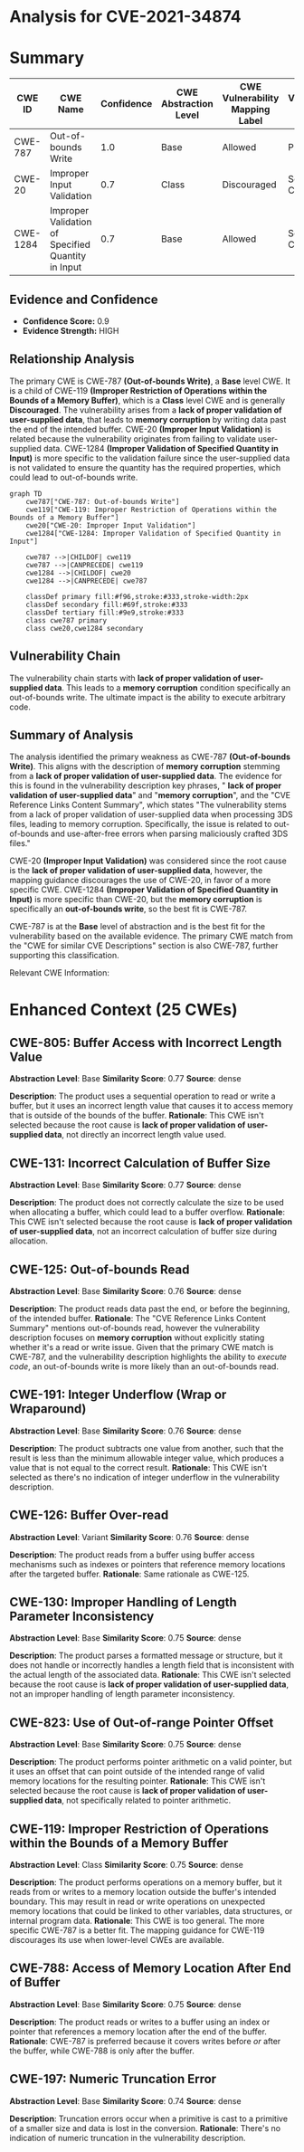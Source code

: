 # Analysis for CVE-2021-34874

# Summary
| CWE ID | CWE Name | Confidence | CWE Abstraction Level | CWE Vulnerability Mapping Label | CWE-Vulnerability Mapping Notes |
|---|---|---|---|---|---|
| CWE-787 | Out-of-bounds Write | 1.0 | Base | Allowed | Primary CWE |
| CWE-20 | Improper Input Validation | 0.7 | Class | Discouraged | Secondary Candidate |
| CWE-1284 | Improper Validation of Specified Quantity in Input | 0.7 | Base | Allowed | Secondary Candidate |

## Evidence and Confidence

*   **Confidence Score:** 0.9
*   **Evidence Strength:** HIGH

## Relationship Analysis
The primary CWE is CWE-787 **(Out-of-bounds Write)**, a **Base** level CWE. It is a child of CWE-119 **(Improper Restriction of Operations within the Bounds of a Memory Buffer)**, which is a **Class** level CWE and is generally **Discouraged**. The vulnerability arises from a **lack of proper validation of user-supplied data**, that leads to **memory corruption** by writing data past the end of the intended buffer. CWE-20 **(Improper Input Validation)** is related because the vulnerability originates from failing to validate user-supplied data. CWE-1284 **(Improper Validation of Specified Quantity in Input)** is more specific to the validation failure since the user-supplied data is not validated to ensure the quantity has the required properties, which could lead to out-of-bounds write.

```mermaid
graph TD
    cwe787["CWE-787: Out-of-bounds Write"]
    cwe119["CWE-119: Improper Restriction of Operations within the Bounds of a Memory Buffer"]
    cwe20["CWE-20: Improper Input Validation"]
    cwe1284["CWE-1284: Improper Validation of Specified Quantity in Input"]

    cwe787 -->|CHILDOF| cwe119
    cwe787 -->|CANPRECEDE| cwe119
    cwe1284 -->|CHILDOF| cwe20
    cwe1284 -->|CANPRECEDE| cwe787

    classDef primary fill:#f96,stroke:#333,stroke-width:2px
    classDef secondary fill:#69f,stroke:#333
    classDef tertiary fill:#9e9,stroke:#333
    class cwe787 primary
    class cwe20,cwe1284 secondary
```

## Vulnerability Chain
The vulnerability chain starts with **lack of proper validation of user-supplied data**. This leads to a **memory corruption** condition specifically an out-of-bounds write. The ultimate impact is the ability to execute arbitrary code.

## Summary of Analysis
The analysis identified the primary weakness as CWE-787 **(Out-of-bounds Write)**. This aligns with the description of **memory corruption** stemming from a **lack of proper validation of user-supplied data**. The evidence for this is found in the vulnerability description key phrases, " **lack of proper validation of user-supplied data**" and "**memory corruption**", and the "CVE Reference Links Content Summary", which states "The vulnerability stems from a lack of proper validation of user-supplied data when processing 3DS files, leading to memory corruption. Specifically, the issue is related to out-of-bounds and use-after-free errors when parsing maliciously crafted 3DS files."

CWE-20 **(Improper Input Validation)** was considered since the root cause is the **lack of proper validation of user-supplied data**, however, the mapping guidance discourages the use of CWE-20, in favor of a more specific CWE. CWE-1284 **(Improper Validation of Specified Quantity in Input)** is more specific than CWE-20, but the **memory corruption** is specifically an **out-of-bounds write**, so the best fit is CWE-787.

CWE-787 is at the **Base** level of abstraction and is the best fit for the vulnerability based on the available evidence. The primary CWE match from the "CWE for similar CVE Descriptions" section is also CWE-787, further supporting this classification.

Relevant CWE Information:

# Enhanced Context (25 CWEs)

## CWE-805: Buffer Access with Incorrect Length Value
**Abstraction Level**: Base
**Similarity Score**: 0.77
**Source**: dense

**Description**:
The product uses a sequential operation to read or write a buffer, but it uses an incorrect length value that causes it to access memory that is outside of the bounds of the buffer.
**Rationale**: This CWE isn't selected because the root cause is **lack of proper validation of user-supplied data**, not directly an incorrect length value used.

## CWE-131: Incorrect Calculation of Buffer Size
**Abstraction Level**: Base
**Similarity Score**: 0.77
**Source**: dense

**Description**:
The product does not correctly calculate the size to be used when allocating a buffer, which could lead to a buffer overflow.
**Rationale**: This CWE isn't selected because the root cause is **lack of proper validation of user-supplied data**, not an incorrect calculation of buffer size during allocation.

## CWE-125: Out-of-bounds Read
**Abstraction Level**: Base
**Similarity Score**: 0.76
**Source**: dense

**Description**:
The product reads data past the end, or before the beginning, of the intended buffer.
**Rationale**: The "CVE Reference Links Content Summary" mentions out-of-bounds read, however the vulnerability description focuses on **memory corruption** without explicitly stating whether it's a read or write issue. Given that the primary CWE match is CWE-787, and the vulnerability description highlights the ability to *execute code*, an out-of-bounds write is more likely than an out-of-bounds read.

## CWE-191: Integer Underflow (Wrap or Wraparound)
**Abstraction Level**: Base
**Similarity Score**: 0.76
**Source**: dense

**Description**:
The product subtracts one value from another, such that the result is less than the minimum allowable integer value, which produces a value that is not equal to the correct result.
**Rationale**: This CWE isn't selected as there's no indication of integer underflow in the vulnerability description.

## CWE-126: Buffer Over-read
**Abstraction Level**: Variant
**Similarity Score**: 0.76
**Source**: dense

**Description**:
The product reads from a buffer using buffer access mechanisms such as indexes or pointers that reference memory locations after the targeted buffer.
**Rationale**: Same rationale as CWE-125.

## CWE-130: Improper Handling of Length Parameter Inconsistency
**Abstraction Level**: Base
**Similarity Score**: 0.75
**Source**: dense

**Description**:
The product parses a formatted message or structure, but it does not handle or incorrectly handles a length field that is inconsistent with the actual length of the associated data.
**Rationale**: This CWE isn't selected because the root cause is **lack of proper validation of user-supplied data**, not an improper handling of length parameter inconsistency.

## CWE-823: Use of Out-of-range Pointer Offset
**Abstraction Level**: Base
**Similarity Score**: 0.75
**Source**: dense

**Description**:
The product performs pointer arithmetic on a valid pointer, but it uses an offset that can point outside of the intended range of valid memory locations for the resulting pointer.
**Rationale**: This CWE isn't selected because the root cause is **lack of proper validation of user-supplied data**, not specifically related to pointer arithmetic.

## CWE-119: Improper Restriction of Operations within the Bounds of a Memory Buffer
**Abstraction Level**: Class
**Similarity Score**: 0.75
**Source**: dense

**Description**:
The product performs operations on a memory buffer, but it reads from or writes to a memory location outside the buffer's intended boundary. This may result in read or write operations on unexpected memory locations that could be linked to other variables, data structures, or internal program data.
**Rationale**: This CWE is too general. The more specific CWE-787 is a better fit. The mapping guidance for CWE-119 discourages its use when lower-level CWEs are available.

## CWE-788: Access of Memory Location After End of Buffer
**Abstraction Level**: Base
**Similarity Score**: 0.75
**Source**: dense

**Description**:
The product reads or writes to a buffer using an index or pointer that references a memory location after the end of the buffer.
**Rationale**: CWE-787 is preferred because it covers writes before *or* after the buffer, while CWE-788 is only after the buffer.

## CWE-197: Numeric Truncation Error
**Abstraction Level**: Base
**Similarity Score**: 0.74
**Source**: dense

**Description**:
Truncation errors occur when a primitive is cast to a primitive of a smaller size and data is lost in the conversion.
**Rationale**: There's no indication of numeric truncation in the vulnerability description.